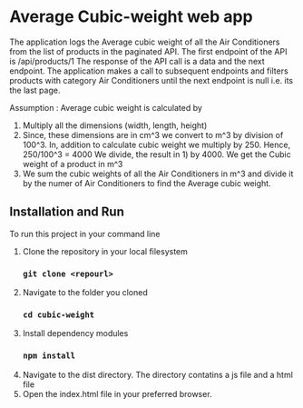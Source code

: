 # Average Cubic-weight web app

The application logs the Average cubic weight of all the Air Conditioners
from the list of products in the paginated API.
The first endpoint of the API is /api/products/1
The response of the API call is a data and the next endpoint.
The application makes a call to subsequent endpoints and filters products with category Air Conditioners until the next endpoint is null i.e. its the last page.

Assumption : Average cubic weight is calculated by

1. Multiply all the dimensions (width, length, height)
2. Since, these dimensions are in cm^3 we convert to m^3 by division of 100^3.
   In, addition to calculate cubic weight we multiply by 250.
   Hence, 250/100^3 = 4000
   We divide, the result in 1) by 4000.
   We get the Cubic weight of a product in m^3
3. We sum the cubic weights of all the Air Conditioners in m^3 and divide it by the numer of Air Conditioners to find the Average cubic weight.

## Installation and Run

To run this project in your command line

1. Clone the repository in your local filesystem
   ### `git clone <repourl>`
2. Navigate to the folder you cloned
   ### `cd cubic-weight`
3. Install dependency modules
   ### `npm install`
4. Navigate to the dist directory. The directory contatins a js file and a html file
5. Open the index.html file in your preferred browser.

